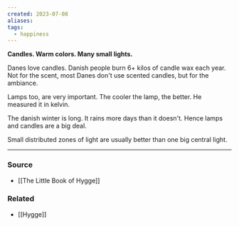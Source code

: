 ```yaml
---
created: 2023-07-08
aliases: 
tags:
  - happiness
---
```

**Candles. Warm colors. Many small lights.**

Danes love candles. Danish people burn 6+ kilos of candle wax each year. Not for the scent, most Danes don't use scented candles, but for the ambiance. 

Lamps too, are very important. The cooler the lamp, the better. He measured it in kelvin. 

The danish winter is long. It rains more days than it doesn't. Hence lamps and candles are a big deal.

Small distributed zones of light are usually better than one big central light. 

****
### Source
- [[The Little Book of Hygge]]

### Related
- [[Hygge]]
